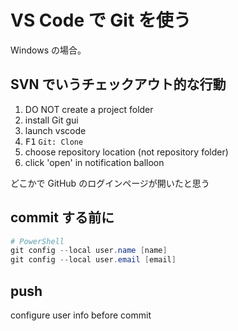 # VS Code で Git を使う

Windows の場合。

## SVN でいうチェックアウト的な行動

1. DO NOT create a project folder
1. install Git gui
1. launch vscode
1. <kbd>F1</kbd> `Git: Clone`
1. choose repository location (not repository folder)
1. click 'open' in notification balloon

どこかで GitHub のログインページが開いたと思う

## commit する前に

```powershell
# PowerShell
git config --local user.name [name]
git config --local user.email [email]
```

## push

configure user info before commit

